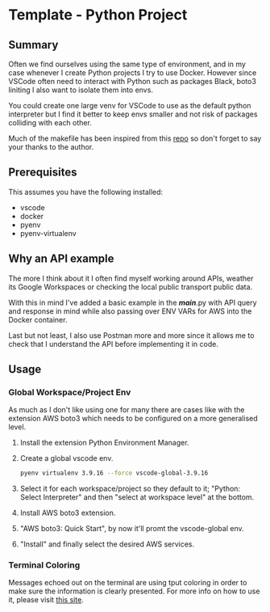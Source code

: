 # Template - Python Project

## Summary

Often we find ourselves using the same type of environment, and in my case whenever I create Python projects I try to use Docker. However since VSCode often need to interact with Python such as packages Black, boto3 liniting I also want to isolate them into envs.

You could create one large venv for VSCode to use as the default python interpreter but I find it better to keep envs smaller and not risk of packages colliding with each other.

Much of the makefile has been inspired from this [repo](https://gist.github.com/genyrosk/2a6e893ee72fa2737a6df243f6520a6d) so don't forget to say your thanks to the author.

## Prerequisites

This assumes you have the following installed:

- vscode
- docker
- pyenv
- pyenv-virtualenv

## Why an API example

The more I think about it I often find myself working around APIs, weather its Google Workspaces or checking the local public transport public data.

With this in mind I've added a basic example in the **_main_**.py with API query and response in mind while also passing over ENV VARs for AWS into the Docker container.

Last but not least, I also use Postman more and more since it allows me to check that I understand the API before implementing it in code.

## Usage

### Global Workspace/Project Env

As much as I don't like using one for many there are cases like with the extension AWS boto3 which needs to be configured on a more generalised level.

1. Install the extension Python Environment Manager.

2. Create a global vscode env.

   ```bash
   pyenv virtualenv 3.9.16 --force vscode-global-3.9.16
   ```

3. Select it for each workspace/project so they default to it; "Python: Select Interpreter" and then "select at workspace level" at the bottom.

4. Install AWS boto3 extension.

5. "AWS boto3: Quick Start", by now it'll promt the vscode-global env.

6. "Install" and finally select the desired AWS services.

### Terminal Coloring

Messages echoed out on the terminal are using tput coloring in order to make sure the information is clearly presented. For more info on how to use it, please visit [this site](https://linuxcommand.org/lc3_adv_tput.php).
